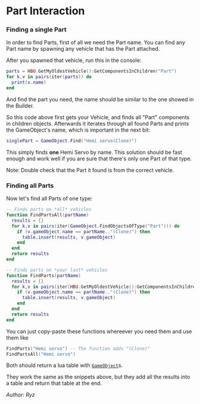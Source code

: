 ﻿# Part Interaction
### Finding a single Part
In order to find Parts, first of all we need the Part name. You can find any Part name by spawning any vehicle that has the Part attached.

After you spawned that vehicle, run this in the console:
```lua
parts = HBU.GetMyOldestVehicle():GetComponentsInChildren("Part")
for k,v in pairs(iter(parts)) do
  print(v.name)
end
```
And find the part you need, the name should be similar to the one showed in the Builder.

So this code above first gets your Vehicle, and finds all "Part" components in children objects. Afterwards it iterates through all found Parts and prints the GameObject's name, which is important in the next bit:
```lua
singlePart = GameObject.Find("Hemi servo(Clone)")
```
This simply finds **one** Hemi Servo by name. This solution should be fast enough and work well if you are sure that there's only one Part of that type.

Note: Double check that the Part it found is from the correct vehicle.

### Finding all Parts
Now let's find all Parts of one type:
```lua
-- Finds parts on *all* vehicles
function FindPartsAll(partName)
  results = {}
  for k,v in pairs(iter(GameObject.FindObjectsOfType("Part"))) do
    if (v.gameObject.name == partName.."(Clone)") then
      table.insert(results, v.gameObject)
    end
  end
  return results
end

-- Finds parts on *your last* vehicles
function FindParts(partName)
  results = {}
  for k,v in pairs(iter(HBU.GetMyOldestVehicle():GetComponentsInChildren("Part"))) do
    if (v.gameObject.name == partName.."(Clone)") then
      table.insert(results, v.gameObject)
    end
  end
  return results
end
```

You can just copy-paste these functions whereever you need them and use them like
```lua
FindParts("Hemi servo") -- The function adds "(Clone)"
FindPartsAll("Hemi servo")
```
Both should return a lua table with [``GameObject``](https://docs.unity3d.com/ScriptReference/GameObject.html)s.

They work the same as the snippets above, but they add all the results into a table and return that table at the end.

_Author: Ryz_